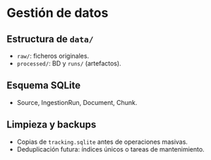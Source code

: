 # Gestión de datos

## Estructura de `data/`
- `raw/`: ficheros originales.
- `processed/`: BD y `runs/` (artefactos).

## Esquema SQLite
- Source, IngestionRun, Document, Chunk.

## Limpieza y backups
- Copias de `tracking.sqlite` antes de operaciones masivas.
- Deduplicación futura: índices únicos o tareas de mantenimiento.
